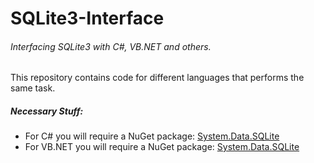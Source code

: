 # SQLite3-Interface
###### Interfacing SQLite3 with C#, VB.NET and others.

This repository contains code for different languages that performs the same task.

##### Necessary Stuff:
* For C# you will require a NuGet package: [System.Data.SQLite](https://www.google.com "NuGet")
* For VB.NET you will require a NuGet package: [System.Data.SQLite](https://www.google.com "NuGet")
